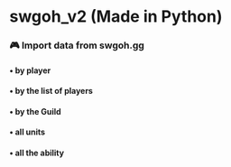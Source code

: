 # swgoh_v2 (Made in Python)
### 🎮 Import data from swgoh.gg
#### • by player
#### • by the list of players
#### • by the Guild
#### • all units
#### • all the ability
